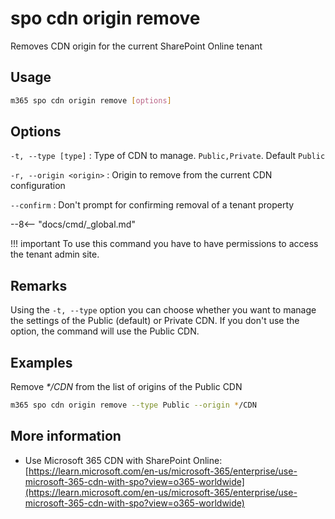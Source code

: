 # spo cdn origin remove

Removes CDN origin for the current SharePoint Online tenant

## Usage

```sh
m365 spo cdn origin remove [options]
```

## Options

`-t, --type [type]`
: Type of CDN to manage. `Public,Private`. Default `Public`

`-r, --origin <origin>`
: Origin to remove from the current CDN configuration

`--confirm`
: Don't prompt for confirming removal of a tenant property

--8<-- "docs/cmd/_global.md"

!!! important
    To use this command you have to have permissions to access the tenant admin site.

## Remarks

Using the `-t, --type` option you can choose whether you want to manage the settings of the Public (default) or Private CDN. If you don't use the option, the command will use the Public CDN.

## Examples

Remove _*/CDN_ from the list of origins of the Public CDN

```sh
m365 spo cdn origin remove --type Public --origin */CDN
```

## More information

- Use Microsoft 365 CDN with SharePoint Online: [https://learn.microsoft.com/en-us/microsoft-365/enterprise/use-microsoft-365-cdn-with-spo?view=o365-worldwide](https://learn.microsoft.com/en-us/microsoft-365/enterprise/use-microsoft-365-cdn-with-spo?view=o365-worldwide)
